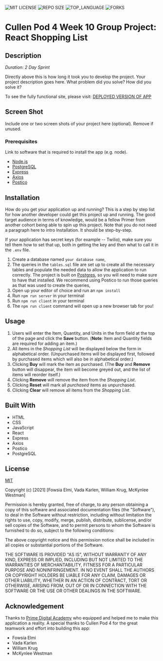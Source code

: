 ![MIT LICENSE](https://img.shields.io/github/license/William-Krug/pod4-fs-react-shopping-list.svg?style=flat-square)
![REPO SIZE](https://img.shields.io/github/repo-size/William-Krug/pod4-fs-react-shopping-list.svg?style=flat-square)
![TOP_LANGUAGE](https://img.shields.io/github/languages/top/William-Krug/pod4-fs-react-shopping-list.svg?style=flat-square)
![FORKS](https://img.shields.io/github/forks/William-Krug/pod4-fs-react-shopping-list.svg?style=social)

# Cullen Pod 4 Week 10 Group Project: React Shopping List

## Description

_Duration: 2 Day Sprint_

Directly above this is how long it took you to develop the project. Your project description goes here. What problem did you solve? How did you solve it?

To see the fully functional site, please visit: [DEPLOYED VERSION OF APP](www.heroku.com)

## Screen Shot

Include one or two screen shots of your project here (optional). Remove if unused.

### Prerequisites

Link to software that is required to install the app (e.g. node).

- [Node.js](https://nodejs.org/en/)
- [PostgreSQL](https://www.postgresql.org/)
- [Express](https://expressjs.com/)
- [Axios](https://www.npmjs.com/package/axios)
- [Postico](https://eggerapps.at/postico/)

## Installation

How do you get your application up and running? This is a step by step list for how another developer could get this project up and running. The good target audience in terms of knowledge, would be a fellow Primer from another cohort being able to spin up this project. Note that you do not need a paragraph here to intro Installation. It should be step-by-step.

If your application has secret keys (for example -- Twilio), make sure you tell them how to set that up, both in getting the key and then what to call it in the `.env` file.

1. Create a database named `your database name`,
2. The queries in the `tables.sql` file are set up to create all the necessary tables and populate the needed data to allow the application to run correctly. The project is built on [Postgres](https://www.postgresql.org/download/), so you will need to make sure to have that installed. We recommend using Postico to run those queries as that was used to create the queries,
3. Open up your editor of choice and run an `npm install`
4. Run `npm run server` in your terminal
5. Run `npm run client` in your terminal
6. The `npm run client` command will open up a new browser tab for you!

## Usage

1. Users will enter the Item, Quantity, and Units in the form field at the top of the page and click the **Save** button.
   (**Note**: Item and Quantity fields are required for adding an item.)
2. All items in the _Shopping List_ will be displayed below the form in alphabetical order.
   (Unpurchased items will be displayed first, followed by purchased items which will also be in alphabetical order.)
3. Clicking **Buy** will mark the item as purchased.
   (The **Buy** and **Remove** button will disappear, the item will become greyed out, and the list of items will reorder itself.)
4. Clicking **Remove** will remove the item from the _Shopping List_.
5. Clicking **Reset** will mark all _purchased_ items as unpurchased.
6. Clicking **Clear** will remove all items from the _Shopping List_.

## Built With

- HTML
- CSS
- JavaScript
- React
- Express
- Axios
- Postico
- PostgreSQL

## License

[MIT](https://choosealicense.com/licenses/mit/)

Copyright (c) [2021] [Fowsia Elmi, Vada Karlen, William Krug, McKynlee Westman]

Permission is hereby granted, free of charge, to any person obtaining a copy
of this software and associated documentation files (the "Software"), to deal
in the Software without restriction, including without limitation the rights
to use, copy, modify, merge, publish, distribute, sublicense, and/or sell
copies of the Software, and to permit persons to whom the Software is
furnished to do so, subject to the following conditions:

The above copyright notice and this permission notice shall be included in all
copies or substantial portions of the Software.

THE SOFTWARE IS PROVIDED "AS IS", WITHOUT WARRANTY OF ANY KIND, EXPRESS OR
IMPLIED, INCLUDING BUT NOT LIMITED TO THE WARRANTIES OF MERCHANTABILITY,
FITNESS FOR A PARTICULAR PURPOSE AND NONINFRINGEMENT. IN NO EVENT SHALL THE
AUTHORS OR COPYRIGHT HOLDERS BE LIABLE FOR ANY CLAIM, DAMAGES OR OTHER
LIABILITY, WHETHER IN AN ACTION OF CONTRACT, TORT OR OTHERWISE, ARISING FROM,
OUT OF OR IN CONNECTION WITH THE SOFTWARE OR THE USE OR OTHER DEALINGS IN THE
SOFTWARE.

## Acknowledgement

Thanks to [Prime Digital Academy](www.primeacademy.io) who equipped and helped me to make this application a reality.
A special thanks to Cullen Pod 4 for the great teamwork and effort into building this app:

- Fowsia Elmi
- Vada Karlen
- William Krug
- McKynlee Westman
